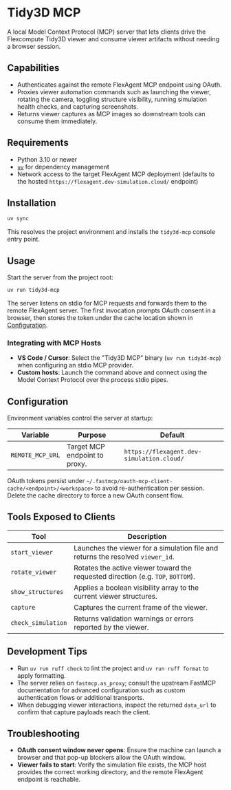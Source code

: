 # Tidy3D MCP

A local Model Context Protocol (MCP) server that lets clients drive the
Flexcompute Tidy3D viewer and consume viewer artifacts without needing a browser session.

## Capabilities

- Authenticates against the remote FlexAgent MCP endpoint using OAuth.
- Proxies viewer automation commands such as launching the viewer, rotating the camera,
  toggling structure visibility, running simulation health checks, and capturing screenshots.
- Returns viewer captures as MCP images so downstream tools can consume them immediately.

## Requirements

- Python 3.10 or newer
- [`uv`](https://github.com/astral-sh/uv) for dependency management
- Network access to the target FlexAgent MCP deployment (defaults to the hosted
  `https://flexagent.dev-simulation.cloud/` endpoint)

## Installation

```bash
uv sync
```

This resolves the project environment and installs the `tidy3d-mcp` console entry point.

## Usage

Start the server from the project root:

```bash
uv run tidy3d-mcp
```

The server listens on stdio for MCP requests and forwards them to the remote FlexAgent server. The
first invocation prompts OAuth consent in a browser, then stores the token under the cache location
shown in [Configuration](#configuration).

### Integrating with MCP Hosts

- **VS Code / Cursor**: Select the "Tidy3D MCP" binary (`uv run tidy3d-mcp`) when
  configuring an stdio MCP provider.
- **Custom hosts**: Launch the command above and connect using the Model Context Protocol over the
  process stdio pipes.

## Configuration

Environment variables control the server at startup:

| Variable | Purpose | Default |
| --- | --- | --- |
| `REMOTE_MCP_URL` | Target MCP endpoint to proxy. | `https://flexagent.dev-simulation.cloud/` |

OAuth tokens persist under `~/.fastmcp/oauth-mcp-client-cache/<endpoint>/<workspace>` to avoid
re-authentication per session. Delete the cache directory to force a new OAuth consent flow.

## Tools Exposed to Clients

| Tool | Description |
| --- | --- |
| `start_viewer` | Launches the viewer for a simulation file and returns the resolved `viewer_id`. |
| `rotate_viewer` | Rotates the active viewer toward the requested direction (e.g. `TOP`, `BOTTOM`). |
| `show_structures` | Applies a boolean visibility array to the current viewer structures. |
| `capture` | Captures the current frame of the viewer. |
| `check_simulation` | Returns validation warnings or errors reported by the viewer. |

## Development Tips

- Run `uv run ruff check` to lint the project and `uv run ruff format` to apply formatting.
- The server relies on `fastmcp.as_proxy`; consult the upstream FastMCP documentation for advanced
  configuration such as custom authentication flows or additional transports.
- When debugging viewer interactions, inspect the returned `data_url` to confirm that capture
  payloads reach the client.

## Troubleshooting

- **OAuth consent window never opens**: Ensure the machine can launch a browser and that pop-up
  blockers allow the OAuth window.
- **Viewer fails to start**: Verify the simulation file exists, the MCP host provides the correct
  working directory, and the remote FlexAgent endpoint is reachable.
